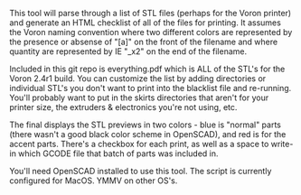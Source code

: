This tool will parse through a list of STL files (perhaps for the Voron printer) and generate an HTML checklist
of all of the files for printing.  It assumes the Voron naming convention where two different colors are represented
by the presence or absense of "[a]" on the front of the filename and where quantity are represented by IE "_x2" on
the end of the filename.

Included in this git repo is everything.pdf which is ALL of the STL's for the Voron 2.4r1 build.  You can customize
the list by adding directories or individual STL's you don't want to print into the blacklist file and re-running.  
You'll probably want to put in the skirts directories that aren't for your printer size, the extruders & electronics
you're not using, etc.

The final displays the STL previews in two colors - blue is "normal" parts (there wasn't a good black color scheme in 
OpenSCAD), and red is for the accent parts.  There's a checkbox for each print, as well as a space to write-in which GCODE
file that batch of parts was included in.

You'll need OpenSCAD installed to use this tool.  The script is currently configured for MacOS.  YMMV on other OS's.
